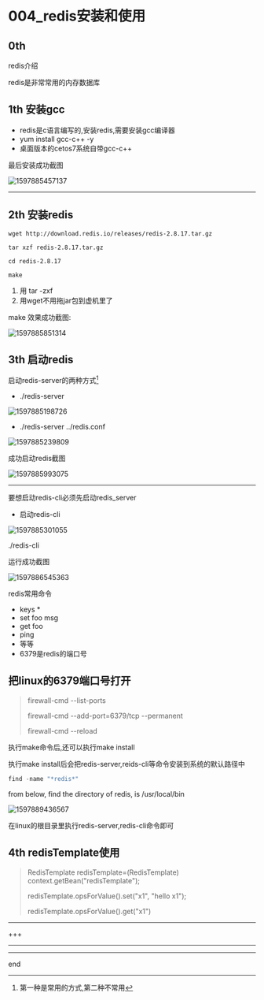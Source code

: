 # 004_redis安装和使用



## 0th

redis介绍

redis是非常常用的内存数据库



## 1th 安装gcc

- redis是c语言编写的,安装redis,需要安装gcc编译器
- yum install gcc-c++ -y
- 桌面版本的cetos7系统自带gcc-c++

最后安装成功截图

![1597885457137](../../small1/ddd_doc_md/md_pic/1597885457137.png) 

---



## 2th 安装redis

```
wget http://download.redis.io/releases/redis-2.8.17.tar.gz
```

```
tar xzf redis-2.8.17.tar.gz
```

```
cd redis-2.8.17
```

```
make
```

1. 用 tar -zxf
2. 用wget不用拖jar包到虚机里了



make 效果成功截图:

![1597885851314](../../small1/ddd_doc_md/md_pic/1597885851314.png) 



## 3th 启动redis

启动redis-server的两种方式[^注1]



- ./redis-server

![1597885198726](../../small1/ddd_doc_md/md_pic/1597885198726.png) 

- ./redis-server ../redis.conf

![1597885239809](../../small1/ddd_doc_md/md_pic/1597885239809.png) 

成功启动redis截图

![1597885993075](../../small1/ddd_doc_md/md_pic/1597885993075.png) 



---

要想启动redis-cli必须先启动redis_server

- 启动redis-cli

![1597885301055](../../small1/ddd_doc_md/md_pic/1597885301055.png) 

./redis-cli

运行成功截图

![1597886545363](../../small1/ddd_doc_md/md_pic/1597886545363.png) 

redis常用命令

- keys *
- set foo msg
- get foo
- ping
- 等等
- 6379是redis的端口号

## 把linux的6379端口号打开

>firewall-cmd --list-ports
>
>firewall-cmd --add-port=6379/tcp --permanent
>
>firewall-cmd --reload



执行make命令后,还可以执行make install

执行make install后会把redis-server,reids-cli等命令安装到系统的默认路径中

```java
find -name "*redis*"
```

from below, find the directory of redis, is /usr/local/bin

![1597889436567](../../small1/ddd_doc_md/md_pic/1597889436567.png) 

在linux的根目录里执行redis-server,redis-cli命令即可



## 4th redisTemplate使用

>RedisTemplate redisTemplate=(RedisTemplate) context.getBean("redisTemplate");
>
>redisTemplate.opsForValue().set("x1", "hello x1");
>
>redisTemplate.opsForValue().get("x1")



---

+++

---

---

end

[^注1]: 第一种是常用的方式,第二种不常用